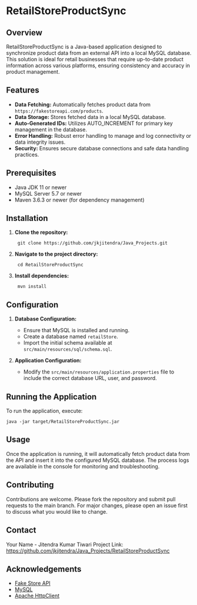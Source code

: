 # RetailStoreProductSync

## Overview
RetailStoreProductSync is a Java-based application designed to synchronize product data from an external API into a local MySQL database. This solution is ideal for retail businesses that require up-to-date product information across various platforms, ensuring consistency and accuracy in product management.

## Features
- **Data Fetching:** Automatically fetches product data from `https://fakestoreapi.com/products`.
- **Data Storage:** Stores fetched data in a local MySQL database.
- **Auto-Generated IDs:** Utilizes AUTO_INCREMENT for primary key management in the database.
- **Error Handling:** Robust error handling to manage and log connectivity or data integrity issues.
- **Security:** Ensures secure database connections and safe data handling practices.

## Prerequisites
- Java JDK 11 or newer
- MySQL Server 5.7 or newer
- Maven 3.6.3 or newer (for dependency management)

## Installation
1. **Clone the repository:**

        git clone https://github.com/jkjitendra/Java_Projects.git

2. **Navigate to the project directory:**
        
        cd RetailStoreProductSync

3. **Install dependencies:**

        mvn install


## Configuration
1. **Database Configuration:**
   - Ensure that MySQL is installed and running.
   - Create a database named `retailStore`.
   - Import the initial schema available at `src/main/resources/sql/schema.sql`.

2. **Application Configuration:**
   - Modify the `src/main/resources/application.properties` file to include the correct database URL, user, and password.

## Running the Application
To run the application, execute:

    java -jar target/RetailStoreProductSync.jar

## Usage
Once the application is running, it will automatically fetch product data from the API and insert it into the configured MySQL database. The process logs are available in the console for monitoring and troubleshooting.

## Contributing
Contributions are welcome. Please fork the repository and submit pull requests to the main branch. For major changes, please open an issue first to discuss what you would like to change.

## Contact
Your Name - Jitendra Kumar Tiwari
Project Link: https://github.com/jkjitendra/Java_Projects/RetailStoreProductSync

## Acknowledgements
- [Fake Store API](https://fakestoreapi.com)
- [MySQL](https://www.mysql.com)
- [Apache HttpClient](https://hc.apache.org/httpcomponents-client-5.1.x/index.html)





